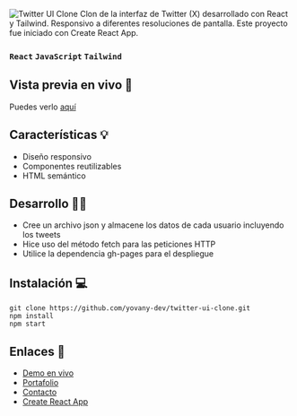 ![Twitter UI Clone](https://github.com/yovany-dev/twitter-ui-clone/tree/main/src/assets/images/twitter-ui-clone.png "Twitter UI Clone")
Clon de la interfaz de Twitter (X) desarrollado con React y Tailwind. Responsivo a diferentes resoluciones de pantalla. Este proyecto fue iniciado con Create React App.

### `React` `JavaScript` `Tailwind`

## Vista previa en vivo 🚀
Puedes verlo [aquí](https://yovany-dev.github.io/twitter-ui-clone/)

## Características 💡
- Diseño responsivo
- Componentes reutilizables
- HTML semántico

## Desarrollo 🔧🔨
- Cree un archivo json y almacene los datos de cada usuario incluyendo los tweets
- Hice uso del método fetch para las peticiones HTTP
- Utilice la dependencia gh-pages para el despliegue

## Instalación 💻
```
git clone https://github.com/yovany-dev/twitter-ui-clone.git
npm install
npm start
```

## Enlaces 📌
- [Demo en vivo](https://yovany-dev.github.io/twitter-ui-clone/)
- [Portafolio](https://yovany-dev.github.io/)
- [Contacto](mailto:yovanymorales.contact@gmail.com)
- [Create React App](https://create-react-app.dev/)
